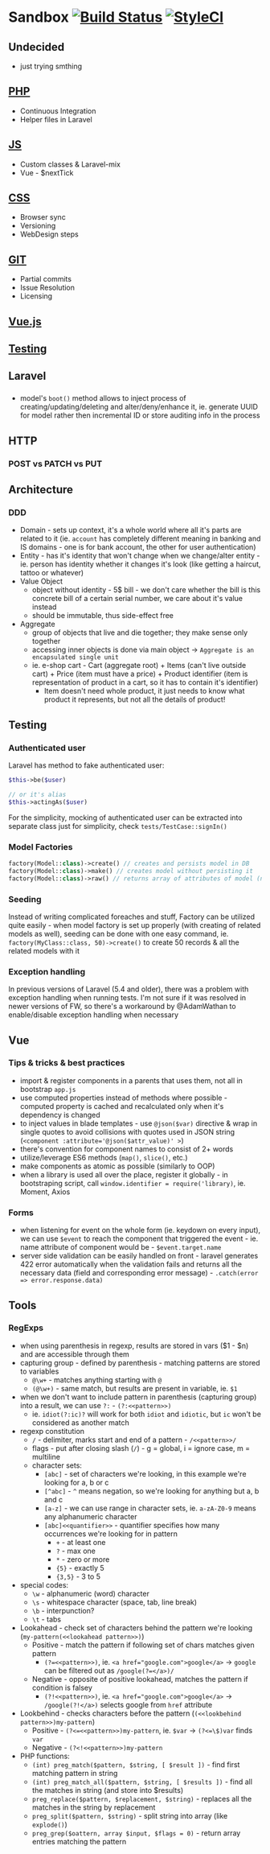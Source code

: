 # Sandbox [![Build Status](https://travis-ci.org/xkrupa12/sandbox.svg?branch=master)](https://travis-ci.org/xkrupa12/sandbox) [![StyleCI](https://styleci.io/repos/125975041/shield?branch=master)](https://styleci.io/repos/125975041)

## Undecided
- just trying smthing

## [PHP](docs/php.md)
- Continuous Integration
- Helper files in Laravel

## [JS](docs/js.md)
- Custom classes & Laravel-mix
- Vue - $nextTick

## [CSS](docs/css.md)
- Browser sync
- Versioning
- WebDesign steps

## [GIT](docs/git.md)
- Partial commits
- Issue Resolution
- Licensing

## [Vue.js](docs/vue.md)

## [Testing](docs/testing.md)

## Laravel
###
- model's `boot()` method allows to inject process of creating/updating/deleting and alter/deny/enhance it, ie. generate UUID for model rather then incremental ID or store auditing info in the process

## HTTP
### POST vs PATCH vs PUT

## Architecture
### DDD
- Domain - sets up context, it's a whole world where all it's parts are related to it (ie. `account` has completely different meaning in banking and IS domains - one is for bank account, the other for user authentication)
- Entity - has it's identity that won't change when we change/alter entity - ie. person has identity whether it changes it's look (like getting a haircut, tattoo or whatever)
- Value Object 
    - object without identity - 5$ bill - we don't care whether the bill is this concrete bill of a certain serial number, we care about it's value instead
    - should be immutable, thus side-effect free
- Aggregate 
    - group of objects that live and die together; they make sense only together
    - accessing inner objects is done via main object -> `Aggregate is an encapsulated single unit`
    - ie. e-shop cart - Cart (aggregate root) + Items (can't live outside cart) + Price (item must have a price) + Product identifier (item is representation of product in a cart, so it has to contain it's identifier)
        - Item doesn't need whole product, it just needs to know what product it represents, but not all the details of product!

## Testing

### Authenticated user
Laravel has method to fake authenticated user:
```php
$this->be($user)

// or it's alias 
$this->actingAs($user)
```

For the simplicity, mocking of authenticated user can be extracted into separate class just for simplicity, check `tests/TestCase::signIn()` 

### Model Factories

```php
factory(Model::class)->create() // creates and persists model in DB
factory(Model::class)->make() // creates model without persisting it
factory(Model::class)->raw() // returns array of attributes of model (not actual instance)
```

### Seeding
Instead of writing complicated foreaches and stuff, Factory can be utilized quite easily - when model factory is set up properly (with creating of related models as well), seeding can be done with one easy command, ie. `factory(MyClass::class, 50)->create()` to create 50 records & all the related models with it

### Exception handling
In previous versions of Laravel (5.4 and older), there was a problem with exception handling when running tests. I'm not sure if it was resolved in newer versions of FW, so there's a workaround by @AdamWathan to enable/disable exception handling when necessary 

## Vue

### Tips & tricks & best practices
- import & register components in a parents that uses them, not all in bootstrap `app.js`
- use computed properties instead of methods where possible - computed property is cached and recalculated only when it's dependency is changed
- to inject values in blade templates - use `@json($var)` directive & wrap in single quotes to avoid collisions with quotes used in JSON string (`<component :attribute='@json($attr_value)' >`)
- there's convention for component names to consist of 2+ words 
- utilize/leverage ES6 methods (`map()`, `slice()`, etc.)
- make components as atomic as possible (similarly to OOP)
- when a library is used all over the place, register it globally - in bootstraping script, call `window.identifier = require('library)`, ie. Moment, Axios

### Forms
- when listening for event on the whole form (ie. keydown on every input), we can use `$event` to reach the component that triggered the event - ie. name attribute of component would be - `$event.target.name`
- server side validation can be easily handled on front - laravel generates 422 error automatically when the validation fails and returns all the necessary data (field and corresponding error message) - `.catch(error => error.response.data)`


## Tools

### RegExps
- when using parenthesis in regexp, results are stored in vars ($1 - $n) and are accessible through them
- capturing group - defined by parenthesis - matching patterns are stored to variables
    - `@\w+` - matches anything starting with `@`
    - `(@\w+)` - same match, but results are present in variable, ie. `$1`
- when we don't want to include pattern in parenthesis (capturing group) into a result, we can use `?:` - `(?:<<pattern>>)`
    - ie. `idiot(?:ic)?` will work for both `idiot` and `idiotic`, but `ic` won't be considered as another match
- regexp constitution 
    - `/` - delimiter, marks start and end of a pattern - `/<<pattern>>/`
    - flags - put after closing slash (`/`) - g = global, i = ignore case, m = multiline
    - character sets:
        - `[abc]` - set of characters we're looking, in this example we're looking for a, b or c
        - `[^abc]` - `^` means negation, so we're looking for anything but a, b and c
        - `[a-z]` - we can use range in character sets, ie. `a-zA-Z0-9` means any alphanumeric character 
        - `[abc]<<quantifier>>` - quantifier specifies how many occurrences we're looking for in pattern
            - `+` - at least one
            - `?` - max one
            - `*` - zero or more
            - `{5}` - exactly 5
            - `{3,5}` - 3 to 5
- special codes:
    - `\w` - alphanumeric (word) character
    - `\s` - whitespace character (space, tab, line break)
    - `\b` - interpunction?
    - `\t` - tabs
- Lookahead - check set of characters behind the pattern we're looking (`my-pattern(<<lookahead pattern>>)`)
    - Positive - match the pattern if following set of chars matches given pattern
        - `(?=<<pattern>>)`, ie. `<a href="google.com">google</a>` -> `google` can be filtered out as `/google(?=</a>)/`
    - Negative - opposite of positive lookahead, matches the pattern if condition is falsey
        - `(?!<<pattern>>)`, ie. `<a href="google.com">google</a>` -> `/google(?!</a>)` selects google from `href` attribute
- Lookbehind - checks characters before the pattern (`(<<lookbehind pattern>>)my-pattern`)
    - Positive - `(?<=<<pattern>>)my-pattern`, ie. `$var` -> `(?<=\$)var` finds `var`
    - Negative - `(?<!<<pattern>>)my-pattern`
- PHP functions:
    - `(int) preg_match($pattern, $string, [ $result ])` - find first matching pattern in string
    - `(int) preg_match_all($pattern, $string, [ $results ])` - find all the matches in string (and store into $results)
    - `preg_replace($pattern, $replacement, $string)` - replaces all the matches in the string by replacement   
    - `preg_split($pattern, $string)` - split string into array (like `explode()`)
    - `preg_grep($oattern, array $input, $flags = 0)` - return array entries matching the pattern
    